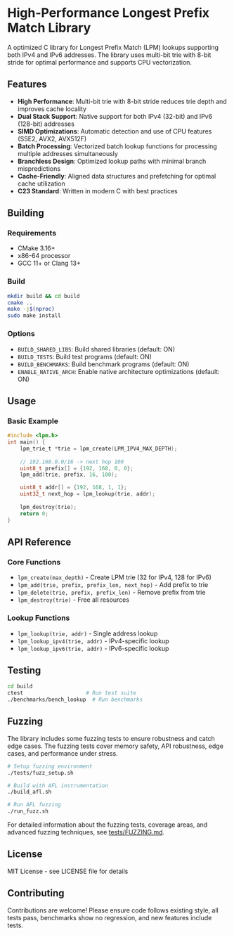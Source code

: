 # High-Performance Longest Prefix Match Library

A optimized C library for Longest Prefix Match (LPM) lookups supporting both IPv4 and IPv6 addresses. The library uses multi-bit trie with 8-bit stride for optimal performance and supports CPU vectorization.

## Features

- **High Performance**: Multi-bit trie with 8-bit stride reduces trie depth and improves cache locality
- **Dual Stack Support**: Native support for both IPv4 (32-bit) and IPv6 (128-bit) addresses
- **SIMD Optimizations**: Automatic detection and use of CPU features (SSE2, AVX2, AVX512F)
- **Batch Processing**: Vectorized batch lookup functions for processing multiple addresses simultaneously
- **Branchless Design**: Optimized lookup paths with minimal branch mispredictions
- **Cache-Friendly**: Aligned data structures and prefetching for optimal cache utilization
- **C23 Standard**: Written in modern C with best practices

## Building

### Requirements
- CMake 3.16+
- x86-64 processor
- GCC 11+ or Clang 13+

### Build
```bash
mkdir build && cd build
cmake ..
make -j$(nproc)
sudo make install
```

### Options
- `BUILD_SHARED_LIBS`: Build shared libraries (default: ON)
- `BUILD_TESTS`: Build test programs (default: ON)
- `BUILD_BENCHMARKS`: Build benchmark programs (default: ON)
- `ENABLE_NATIVE_ARCH`: Enable native architecture optimizations (default: ON)

## Usage

### Basic Example
```c
#include <lpm.h>
int main() {
    lpm_trie_t *trie = lpm_create(LPM_IPV4_MAX_DEPTH);
    
    // 192.168.0.0/16 -> next hop 100
    uint8_t prefix[] = {192, 168, 0, 0};
    lpm_add(trie, prefix, 16, 100);

    uint8_t addr[] = {192, 168, 1, 1};
    uint32_t next_hop = lpm_lookup(trie, addr);
    
    lpm_destroy(trie);
    return 0;
}
```

## API Reference

### Core Functions
- `lpm_create(max_depth)` - Create LPM trie (32 for IPv4, 128 for IPv6)
- `lpm_add(trie, prefix, prefix_len, next_hop)` - Add prefix to trie
- `lpm_delete(trie, prefix, prefix_len)` - Remove prefix from trie
- `lpm_destroy(trie)` - Free all resources

### Lookup Functions
- `lpm_lookup(trie, addr)` - Single address lookup
- `lpm_lookup_ipv4(trie, addr)` - IPv4-specific lookup
- `lpm_lookup_ipv6(trie, addr)` - IPv6-specific lookup

## Testing

```bash
cd build
ctest                    # Run test suite
./benchmarks/bench_lookup  # Run benchmarks
```

## Fuzzing

The library includes some fuzzing tests to ensure robustness and catch edge cases. The fuzzing tests cover memory safety, API robustness, edge cases, and performance under stress.

```bash
# Setup fuzzing environment
./tests/fuzz_setup.sh

# Build with AFL instrumentation
./build_afl.sh

# Run AFL fuzzing
./run_fuzz.sh
```

For detailed information about the fuzzing tests, coverage areas, and advanced fuzzing techniques, see [tests/FUZZING.md](tests/FUZZING.md).

## License

MIT License - see LICENSE file for details

## Contributing

Contributions are welcome! Please ensure code follows existing style, all tests pass, benchmarks show no regression, and new features include tests.

